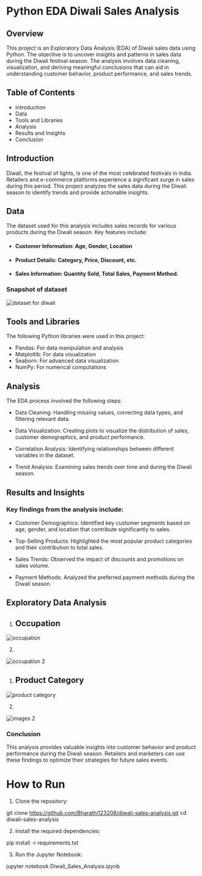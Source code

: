 # Python EDA Diwali Sales Analysis

## Overview
This project is an Exploratory Data Analysis (EDA) of Diwali sales data using Python. The objective is to uncover insights and patterns in sales data during the Diwali festival season. The analysis involves data cleaning, visualization, and deriving meaningful conclusions that can aid in understanding customer behavior, product performance, and sales trends.


## Table of Contents
- Introduction
- Data
- Tools and Libraries
- Analysis
- Results and Insights
- Conclusion

## Introduction
Diwali, the festival of lights, is one of the most celebrated festivals in India. Retailers and e-commerce platforms experience a significant surge in sales during this period. This project analyzes the sales data during the Diwali season to identify trends and provide actionable insights.

## Data
The dataset used for this analysis includes sales records for various products during the Diwali season. Key features include:

- #### Customer Information: Age, Gender, Location
- #### Product Details: Category, Price, Discount, etc.
- #### Sales Information: Quantity Sold, Total Sales, Payment Method.


### Snapshot of dataset

![dataset for diwali](https://github.com/user-attachments/assets/472bb3a2-5785-4db0-8c81-fd01923eed60)


## Tools and Libraries
The following Python libraries were used in this project:

- Pandas: For data manipulation and analysis
- Matplotlib: For data visualization
- Seaborn: For advanced data visualization
- NumPy: For numerical computations

## Analysis
The EDA process involved the following steps:

- Data Cleaning: Handling missing values, correcting data types, and filtering relevant data.

- Data Visualization: Creating plots to visualize the distribution of sales, customer demographics, and product performance.

- Correlation Analysis: Identifying relationships between different variables in the dataset.

- Trend Analysis: Examining sales trends over time and during the Diwali season.

## Results and Insights
### Key findings from the analysis include:

- Customer Demographics: Identified key customer segments based on age, gender, and location that contribute significantly to sales.

- Top-Selling Products: Highlighted the most popular product categories and their contribution to total sales.

- Sales Trends: Observed the impact of discounts and promotions on sales volume.

- Payment Methods: Analyzed the preferred payment methods during the Diwali season.

## Exploratory Data Analysis
1)  ## Occupation
![occupation](https://github.com/user-attachments/assets/06bb2b8d-8018-4157-889f-91e95321c354)


2) 
![occupation 2](https://github.com/user-attachments/assets/af866249-5c74-4ace-8dc4-3be2b1a338d9)



1) ## Product Category
![product category](https://github.com/user-attachments/assets/3cc6bedc-fc98-41d6-a791-1ef683a00ee6)


2)
![images 2](https://github.com/user-attachments/assets/eba9a9dc-2ef7-44da-a26a-1a985a575fce)

### Conclusion

This analysis provides valuable insights into customer behavior and product performance during the Diwali season. Retailers and marketers can use these findings to optimize their strategies for future sales events.

# How to Run
1) Clone the repository:

git clone https://github.com/Bharathi123208/diwali-sales-analysis.git
cd diwali-sales-analysis

2) Install the required dependencies:

pip install -r requirements.txt

3) Run the Jupyter Notebook:

jupyter notebook Diwali_Sales_Analysis.ipynb

